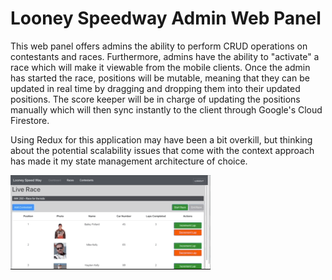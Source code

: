 # Looney Speedway Admin Web Panel

This web panel offers admins the ability to perform CRUD operations on contestants and races. Furthermore, admins have the ability to "activate" a race which will make it viewable from the mobile clients. Once the admin has started the race, positions will be mutable, meaning that they can be updated in real time by dragging and dropping them into their updated positions. The score keeper will be in charge of updating the positions manually which will then sync instantly to the client through Google's Cloud Firestore.

Using Redux for this application may have been a bit overkill, but thinking about the potential scalability issues that come with the context approach has made it my state management architecture of choice. 

![](dashboard.gif)

